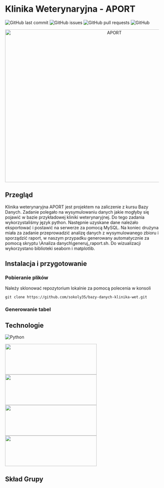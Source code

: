 # Klinika Weterynaryjna - APORT
![GitHub last commit](https://img.shields.io/github/last-commit/sokoly35/BSc_hmm_speech_recognition)
![GitHub issues](https://img.shields.io/github/issues-raw/sokoly35/BSc_hmm_speech_recognition)
![GitHub pull requests](https://img.shields.io/github/issues-pr/sokoly35/BSc_hmm_speech_recognition)
![GitHub](https://img.shields.io/github/license/sokoly35/BSc_hmm_speech_recognition)




<p align="center">
<img width="700" height="500" src="https://user-images.githubusercontent.com/58236634/150636812-4de16bb7-9ee8-42a5-a7c1-6aeaef611106.png" alt="APORT">
</p>
                                                                                                                                  

## Przegląd 

Klinika weterynaryjna APORT jest projektem na zaliczenie z kursu Bazy Danych. Zadanie polegało na wysymulowaniu danych jakie mogłyby się pojawić w bazie przykładowej kliniki weterynaryjnej. Do tego zadania wykorzystaliśmy język python. Następnie uzyskane dane należało eksportować i postawić na serwerze za pomocą MySQL. Na koniec drużyna miała za zadanie przeprowadzić analizę danych z wysymulowanego zbioru i sporządzić raport, w naszym przypadku generowany automatycznie za pomocą skryptu \Analiza danych\generuj_raport.sh. Do wizualizacji wykorzystano biblioteki seaborn i matplotlib.

## Instalacja i przygotowanie

### Pobieranie plików
Należy sklonować repozytorium lokalnie za pomocą polecenia w konsoli 
```
git clone https://github.com/sokoly35/bazy-danych-klinika-wet.git
```
### Generowanie tabel



## Technologie
![Python](https://img.shields.io/badge/python-v3.8.8-blue.svg)

[<img target="_blanket" src="https://librosa.org/doc/latest/_static/librosa_logo_text.svg" width=300 height=100>](https://librosa.org/)
[<img target="_blanket" src="https://pandas.pydata.org/docs/_static/pandas.svg" width=300, height=100>](https://pandas.pydata.org/)
[<img target="_blank" src="https://seaborn.pydata.org/_static/logo-wide-lightbg.svg" width=300 height=100>](https://seaborn.pydata.org/) 
[<img target="_blank" src="https://user-images.githubusercontent.com/58236634/150637347-e2bf2129-5557-4169-8259-ee567372de21.png" width=300 height=100>](https://www.sqlalchemy.org/) 


## Skład Grupy

